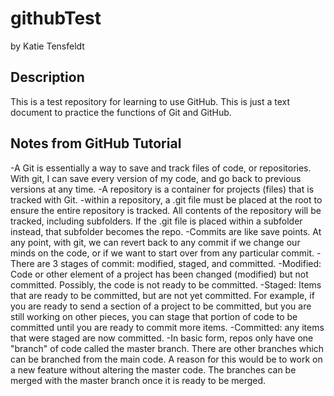 # githubTest
by Katie Tensfeldt

## Description
This is a test repository for learning to use GitHub. This is just a text document to practice the functions of Git and GitHub.

## Notes from GitHub Tutorial
-A Git is essentially a way to save and track files of code, or repositories. With git, I can save every version of my code, and go back to previous versions at any time. 
-A repository is a container for projects (files) that is tracked with Git. 
-within a repository, a .git file must be placed at the root to ensure the entire repository is tracked. All contents of the repository will be tracked, including subfolders. If the .git file is placed within a subfolder instead, that subfolder becomes the repo.
-Commits are like save points. At any point, with git, we can revert back to any commit if we change our minds on the code, or if we want to start over from any particular commit.
-There are 3 stages of commit: modified, staged, and committed.
   -Modified: Code or other element of a project has been changed (modified) but not committed. Possibly, the code is not ready to be committed.
   -Staged: Items that are ready to be committed, but are not yet committed. For example, if you are ready to send a section of a project to be committed, but you are still working on other pieces, you can stage that portion of code to be committed until you are ready to commit more items. 
   -Committed: any items that were staged are now committed.
-In basic form, repos only have one "branch" of code called the master branch. There are other branches which can be branched from the main code. A reason for this would be to work on a new feature without altering the master code. The branches can be merged with the master branch once it is ready to be merged.